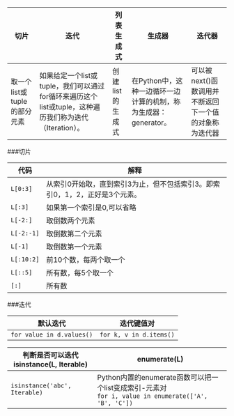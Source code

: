 |切片|迭代|列表生成式|生成器|迭代器|
|----|----|----------|------|------|
|取一个list或tuple的部分元素|如果给定一个list或tuple，我们可以通过for循环来遍历这个list或tuple，这种遍历我们称为迭代（Iteration）。|创建list的生成式|在Python中，这种一边循环一边计算的机制，称为生成器：generator。|可以被next()函数调用并不断返回下一个值的对象称为迭代器|

###切片

|代码|解释|
|----|----|
|`L[0:3]`|从索引0开始取，直到索引3为止，但不包括索引3。即索引0，1，2，正好是3个元素。|
|`L[:3]`|如果第一个索引是0,可以省略|
|`L[-2:]`|  取倒数两个元素|
|`L[-2:-1]`| 取倒数第二个元素|
|`L[-1]`|    取倒数第一个元素|
|`L[:10:2]`| 前10个数，每两个取一个|
|`L[::5]`|   所有数，每5个取一个|
|`[:]`| 所有数|

###迭代

|默认迭代|迭代键值对|
|--------|----------|
|```for value in d.values()```|`for k, v in d.items()`| 

|判断是否可以迭代<br>isinstance(L, Iterable)|enumerate(L)|
|--------|----------|
|`isinstance('abc', Iterable)`|Python内置的enumerate函数可以把一个list变成索引-元素对<br>`for i, value in enumerate(['A', 'B', 'C'])`|





     
